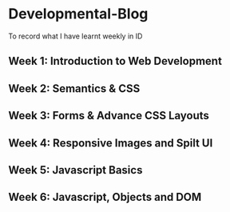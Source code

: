 # Developmental-Blog
To record what I have learnt weekly in ID
## Week 1: Introduction to Web Development

## Week 2: Semantics & CSS

## Week 3: Forms & Advance CSS Layouts

## Week 4: Responsive Images and Spilt UI

## Week 5: Javascript Basics

## Week 6: Javascript, Objects and DOM
